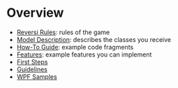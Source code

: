 # Overview

* [Reversi Rules](Reversi.md): rules of the game
* [Model Description](Model.md): describes the classes you receive
* [How-To Guide](HowTo.md): example code fragments
* [Features](Features.md): example features you can implement
* [First Steps](First-Steps.md)
* [Guidelines](Guidelines.md)
* [WPF Samples](https://github.com/fvogels/samples.git)
